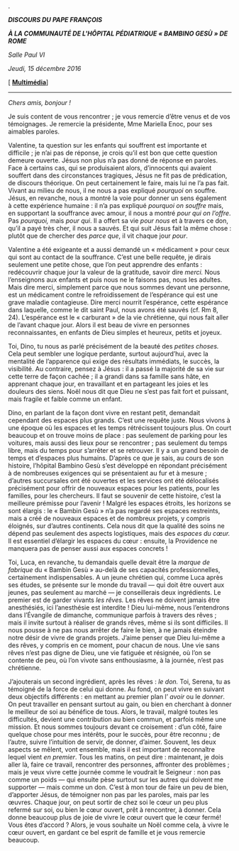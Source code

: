 .

***DISCOURS DU PAPE FRANÇOIS***

***À LA COMMUNAUTÉ DE L'HÔPITAL PÉDIATRIQUE « *BAMBINO GESÙ* » DE ROME***

*Salle Paul VI*

*Jeudi, 15 décembre 2016*

[ **[Multimédia](http://w2.vatican.va/content/francesco/it/events/event.dir.html/content/vaticanevents/it/2016/12/15/ospedale-pediatrico.html)**]

* * *

*Chers amis, bonjour !*

Je suis content de vous rencontrer ; je vous remercie d’être venus et de vos témoignages. Je remercie la présidente, Mme Mariella Enoc, pour ses aimables paroles.

Valentine, ta question sur les enfants qui souffrent est importante et difficile ; je n’ai pas de réponse, je crois qu’il est bon que cette question demeure ouverte. Jésus non plus n’a pas donné de réponse en paroles. Face à certains cas, qui se produisaient alors, d’innocents qui avaient souffert dans des circonstances tragiques, Jésus ne fit pas de prédication, de discours théorique. On peut certainement le faire, mais lui ne l’a pas fait. Vivant au milieu de nous, il ne nous a pas expliqué *pourquoi* on souffre. Jésus, en revanche, nous a montré la voie pour donner un sens également à cette expérience humaine : il n’a pas expliqué *pourquoi on souffre* mais, en supportant la souffrance avec amour, il nous a montré *pour qui on l’offre*. Pas *pourquoi,* mais *pour qui*. Il a offert sa vie *pour nous* et à travers ce don, qu’il a payé très cher, il nous a sauvés. Et qui suit Jésus fait la même chose : plutôt que de chercher des *parce que*, il vit chaque jour *pour*.

Valentine a été exigeante et a aussi demandé un « médicament » pour ceux qui sont au contact de la souffrance. C’est une belle requête, je dirais seulement une petite chose, que l’on peut apprendre des enfants : redécouvrir chaque jour la valeur de la gratitude, savoir dire *merci.* Nous l’enseignons aux enfants et puis nous ne le faisons pas, nous les adultes. Mais dire merci, simplement parce que nous sommes devant une personne, est un médicament contre le refroidissement de l’espérance qui est une grave maladie contagieuse. Dire merci nourrit l’espérance, cette espérance dans laquelle, comme le dit saint Paul, nous avons été sauvés (cf. Rm 8, 24). L’espérance est le « carburant » de la vie chrétienne, qui nous fait aller de l’avant chaque jour. Alors il est beau de vivre en personnes reconnaissantes, en enfants de Dieu simples et heureux, petits et joyeux.

Toi, Dino, tu nous as parlé précisément de la beauté des *petites choses.* Cela peut sembler une logique perdante, surtout aujourd’hui, avec la mentalité de l’apparence qui exige des résultats immédiats, le succès, la visibilité. Au contraire, pensez à Jésus : il a passé la majorité de sa vie sur cette terre de façon cachée ; il a grandi dans sa famille sans hâte, en apprenant chaque jour, en travaillant et en partageant les joies et les douleurs des siens. Noël nous dit que Dieu ne s’est pas fait fort et puissant, mais fragile et faible comme un enfant.

Dino, en parlant de la façon dont vivre en restant petit, demandait cependant des espaces plus grands. C’est une requête juste. Nous vivons à une époque où les espaces et les temps rétrécissent toujours plus. On court beaucoup et on trouve moins de place : pas seulement de parking pour les voitures, mais aussi des lieux pour se rencontrer ; pas seulement du temps libre, mais du temps pour s’arrêter et se retrouver. Il y a un grand besoin de temps et d’espaces plus humains. D’après ce que je sais, au cours de son histoire, l’hôpital Bambino Gesù s’est développé en répondant précisément à de nombreuses exigences qui se présentaient au fur et à mesure ; d’autres succursales ont été ouvertes et les services ont été délocalisés précisément pour offrir de nouveaux espaces pour les patients, pour les familles, pour les chercheurs. Il faut se souvenir de cette histoire, c’est la meilleure prémisse pour l’avenir ! Malgré les espaces étroits, les horizons se sont élargis : le « Bambin Gesù » n’a pas regardé ses espaces restreints, mais a créé de nouveaux espaces et de nombreux projets, y compris éloignés, sur d’autres continents. Cela nous dit que la qualité des soins ne dépend pas seulement des aspects logistiques, mais des *espaces du cœur.* Il est essentiel d’élargir les espaces du cœur : ensuite, la Providence ne manquera pas de penser aussi aux espaces concrets !

Toi, Luca, en revanche, tu demandais quelle devait être la *marque de fabrique* du « Bambin Gesù » au-delà de ses capacités professionnelles, certainement indispensables. A un jeune chrétien qui, comme Luca après ses études, se présente sur le monde du travail — qui doit être ouvert aux jeunes, pas seulement au marché — je conseillerais deux ingrédients. Le premier est de garder vivants *les rêves.* Les rêves ne doivent jamais être anesthésiés, ici l’anesthésie est interdite ! Dieu lui-même, nous l’entendrons dans l’Évangile de dimanche, communique parfois à travers des rêves ; mais il invite surtout à réaliser de grands rêves, même si ils sont difficiles. Il nous pousse à ne pas nous arrêter de faire le bien, à ne jamais éteindre notre désir de vivre de grands projets. J’aime penser que Dieu lui-même a des rêves, y compris en ce moment, pour chacun de nous. Une vie sans rêves n’est pas digne de Dieu, une vie fatiguée et résignée, où l’on se contente de peu, où l’on vivote sans enthousiasme, à la journée, n’est pas chrétienne.

J’ajouterais un second ingrédient, après les rêves : *le don.* Toi, Serena, tu as témoigné de la force de celui qui donne. Au fond, on peut vivre en suivant deux objectifs différents : en mettant au premier plan l’ *avoir* ou le *donner*. On peut travailler en pensant surtout au gain, ou bien en cherchant à donner le meilleur de soi au bénéfice de tous. Alors, le travail, malgré toutes les difficultés, devient une contribution au bien commun, et parfois même une mission. Et nous sommes toujours devant ce croisement : d’un côté, faire quelque chose pour mes intérêts, pour le succès, pour être reconnu ; de l’autre, suivre l’intuition de servir, de donner, d’aimer. Souvent, les deux aspects se mêlent, vont ensemble, mais il est important de reconnaître lequel vient *en premier*. Tous les matins, on peut dire : maintenant, je dois aller là, faire ce travail, rencontrer des personnes, affronter des problèmes ; mais je veux vivre cette journée comme le voudrait le Seigneur : non pas comme un poids — qui ensuite pèse surtout sur les autres qui doivent me supporter — mais comme un don. C’est à mon tour de faire un peu de bien, d’apporter Jésus, de témoigner non pas par les paroles, mais par les œuvres. Chaque jour, on peut sortir de chez soi le cœur un peu plus refermé sur soi, ou bien le cœur ouvert, prêt à rencontrer, à donner. Cela donne beaucoup plus de joie de vivre le cœur ouvert que le cœur fermé! Vous êtes d’accord ? Alors, je vous souhaite un Noël comme cela, à vivre le cœur ouvert, en gardant ce bel esprit de famille et je vous remercie beaucoup.